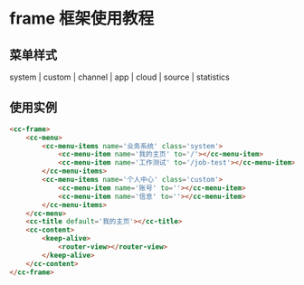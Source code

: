 # frame 框架使用教程

## 菜单样式
system | custom | channel | app | cloud | source | statistics 

## 使用实例
```html
<cc-frame>
	<cc-menu>
		<cc-menu-items name='业务系统' class='system'>
			<cc-menu-item name='我的主页' to='/'></cc-menu-item>
			<cc-menu-item name='工作测试' to='/job-test'></cc-menu-item>
		</cc-menu-items>
		<cc-menu-items name='个人中心' class='custom'>
			<cc-menu-item name='账号' to=''></cc-menu-item>
			<cc-menu-item name='信息' to=''></cc-menu-item>
		</cc-menu-items>
	</cc-menu>
	<cc-title default='我的主页'></cc-title>
	<cc-content>
		<keep-alive>
			<router-view></router-view>
		</keep-alive>
	</cc-content>
</cc-frame>
```